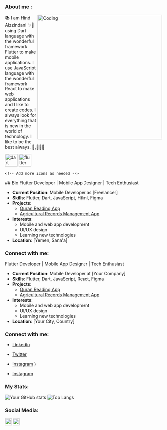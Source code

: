 ### About me :
<img align="right" alt="Coding" width="400" src="URL_OF_YOUR_GIF">
📚  I am Hind Alzzindani ✨👋
using Dart language with the wonderful framework Flutter to make mobile applications.  
I use JavaScript language with the wonderful framework React to make web applications and I like to create codes.  
I always look for everything that is new in the world of technology.  
I like to be the best always. 🎲,🎯🧑‍💻

<p align="left"> 
 <a href="https://dart.dev" target="_blank"> <img src="https://www.vectorlogo.zone/logos/dartlang/dartlang-icon.svg" alt="dart" width="40" height="40"/> </a> 
 <a href="https://flutter.dev" target="_blank"> <img src="https://www.vectorlogo.zone/logos/flutterio/flutterio-icon.svg" alt="flutter" width="40" height="40"/> </a> 

    <!-- Add more icons as needed -->
</p>
## Bio
Flutter Developer | Mobile App Designer | Tech Enthusiast

- **Current Position**: Mobile Developer as [Freelancer]
- **Skills**: Flutter, Dart, JavaScript, Htlml, Figma
- **Projects**: 
  - [Quran Reading App](link_)
  - [Agricultural Records Management App](link)
- **Interests**: 
  - Mobile and web app development
  - UI/UX design
  - Learning new technologies
- **Location**: [Yemen, Sana'a]

### Connect with me:




Flutter Developer | Mobile App Designer | Tech Enthusiast

- **Current Position**: Mobile Developer at [Your Company]
- **Skills**: Flutter, Dart, JavaScript, React, Figma
- **Projects**: 
  - [Quran Reading App](link_to_project)
  - [Agricultural Records Management App](link_to_project)
- **Interests**: 
  - Mobile and web app development
  - UI/UX design
  - Learning new technologies
- **Location**: [Your City, Country]

### Connect with me:
- [LinkedIn](https://www.linkedin.com/in/hind-alzzindani/)
- [Twitter](https://twitter.com/YOUR_TWITTER_USERNAME/)
- [Instagram](https://www.instagram.com/YOUR_INSTAGRAM_USERNAME/)
)
  
- [Instagram](https://www.instagram.com/YOUR_INSTAGRAM_USERNAME/)


### My Stats:
![Your GitHub stats](https://github-readme-stats.vercel.app/api?username=YOUR_GITHUB_USERNAME&show_icons=true&theme=radical)
![Top Langs](https://github-readme-stats.vercel.app/api/top-langs/?username=YOUR_GITHUB_USERNAME&layout=compact&theme=radical)

### Social Media:
[<img align="left" alt="LinkedIn" width="22px" src="https://cdn.jsdelivr.net/npm/simple-icons@v3/icons/linkedin.svg" />](https://www.linkedin.com/in/YOUR_LINKEDIN_USERNAME/)
[<img align="left" alt="Instagram" width="22px" src="https://cdn.jsdelivr.net/npm/simple-icons@v3/icons/instagram.svg" />](https://www.instagram.com/YOUR_INSTAGRAM_USERNAME/)


